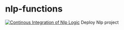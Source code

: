 # nlp-functions
[![Continous Integration of Nlp Logic](https://github.com/mamadcamzis/nlp-functions/actions/workflows/main.yml/badge.svg)](https://github.com/mamadcamzis/nlp-functions/actions/workflows/main.yml)
Deploy Nlp project

